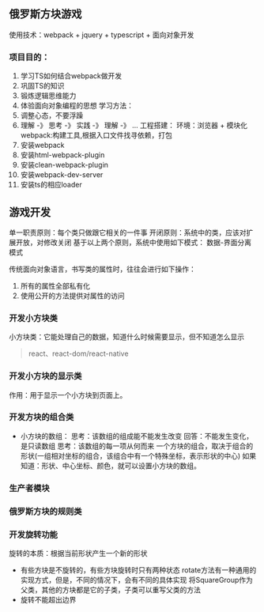 ## 俄罗斯方块游戏
使用技术：webpack + jquery + typescript + 面向对象开发
### 项目目的：
1. 学习TS如何结合webpack做开发
2. 巩固TS的知识
3. 锻炼逻辑思维能力
4. 体验面向对象编程的思想
学习方法：
1. 调整心态，不要浮躁
2. 理解 -》 思考 -》 实践 -》 理解 -》 ...
工程搭建：
环境：浏览器 + 模块化
webpack:构建工具,根据入口文件找寻依赖，打包
1. 安装webpack
2. 安装html-webpack-plugin
3. 安装clean-webpack-plugin
4. 安装webpack-dev-server
5. 安装ts的相应loader

## 游戏开发
单一职责原则：每个类只做跟它相关的一件事
开闭原则：系统中的类，应该对扩展开放，对修改关闭
基于以上两个原则，系统中使用如下模式：
数据-界面分离模式

传统面向对象语言，书写类的属性时，往往会进行如下操作：
1. 所有的属性全部私有化
2. 使用公开的方法提供对属性的访问
### 开发小方块类
小方块类：它能处理自己的数据，知道什么时候需要显示，但不知道怎么显示
> react、react-dom/react-native
### 开发小方块的显示类
作用：用于显示一个小方块到页面上。
### 开发方块的组合类
- 小方块的数组：
思考：该数组的组成能不能发生改变
回答：不能发生变化，是只读数组
思考：该数组的每一项从何而来
一个方块的组合，取决于组合的形状(一组相对坐标的组合，该组合中有一个特殊坐标，表示形状的中心)
如果知道：形状、中心坐标、颜色，就可以设置小方块的数组。
### 生产者模块
### 俄罗斯方块的规则类
### 开发旋转功能
旋转的本质：根据当前形状产生一个新的形状
- 有些方块是不旋转的，有些方块旋转时只有两种状态
rotate方法有一种通用的实现方式，但是，不同的情况下，会有不同的具体实现
将SquareGroup作为父类，其他的方块都是它的子类，子类可以重写父类的方法
- 旋转不能超出边界




